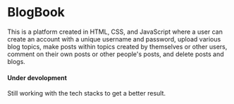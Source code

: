 # BlogBook
This is a platform created in HTML, CSS, and JavaScript where a user can create an account with a unique username and password, upload various blog topics, make posts within topics created by themselves or other users, comment on their own posts or other people's posts, and delete posts and blogs.
#### Under devolopment
Still working with the tech stacks to get a better result.